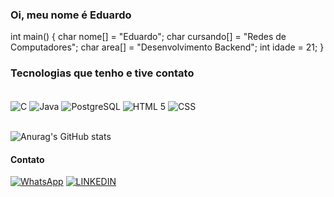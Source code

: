 <h3> Oi, meu nome é Eduardo </h3>

int main() {
    char nome[] = "Eduardo";
    char cursando[] = "Redes de Computadores";
    char area[] = "Desenvolvimento Backend";
    int idade = 21;
}

<h3>Tecnologias que tenho e tive contato</h3>
<div style="display inline_block"><br/>
  <img align="center" alt="C" src="https://img.shields.io/badge/C-00599C?style=for-the-badge&logo=c&logoColor=white"/>
  <img align="center" alt="Java" src="https://img.shields.io/badge/Java-ED8B00?style=for-the-badge&logo=openjdk&logoColor=white"/>
  <img align="center" alt="PostgreSQL" src="https://img.shields.io/badge/PostgreSQL-316192?style=for-the-badge&logo=postgresql&logoColor=white"/>
  <img align="center" alt="HTML 5" src="https://img.shields.io/badge/HTML5-E34F26?style=for-the-badge&logo=html5&logoColor=white"/>
   <img align="center" alt="CSS" src="https://img.shields.io/badge/CSS3-1572B6?style=for-the-badge&logo=css3&logoColor=white"/>
  
</div>
<br/>

![Anurag's GitHub stats](https://github-readme-stats.vercel.app/api?username=coalatz&show_icons=true&theme=transparent)<br/>

<h4>Contato</h4>

[![WhatsApp](https://img.shields.io/badge/WhatsApp-25D366?style=for-the-badge&logo=whatsapp&logoColor=white)](https://api.whatsapp.com/send?phone=5588997090330)
[![LINKEDIN](https://img.shields.io/badge/LinkedIn-0077B5?style=for-the-badge&logo=linkedin&logoColor=white)](https://br.linkedin.com/in/carlos-eduardo-alves-almeida-159212272)
